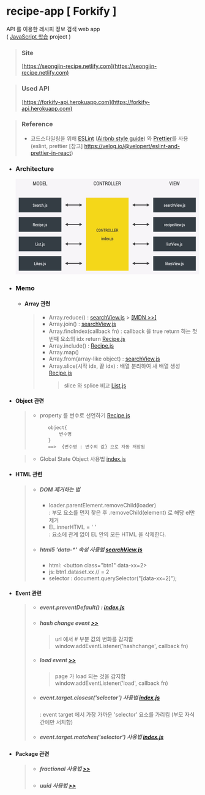 # recipe-app [ Forkify ]

API 를 이용한 레시피 정보 검색 web app  
( [JavaScript 학습]() project )

> ### Site
>
> [https://seongjin-recipe.netlify.com](https://seongjin-recipe.netlify.com)

> ### Used API
>
> [https://forkify-api.herokuapp.com](https://forkify-api.herokuapp.com)

> ### Reference
>
> - 코드스타일링을 위해 [ESLint](https://eslint.org/) ([Airbnb style guide](https://github.com/airbnb/javascript)) 와 [Prettier](https://prettier.io/docs/en/install.html)를 사용  
>   (eslint, prettier [참고] https://velog.io/@velopert/eslint-and-prettier-in-react)

- ### Architecture

  <img src="./ref/architecture.JPG" alt="App-architecture" height=250px></img>

- ### Memo

  - #### Array 관련

    > - Array.reduce() : [searchView.js]() > [[MDN >>]](https://developer.mozilla.org/ko/docs/Web/JavaScript/Reference/Global_Objects/Array/Reduce)
    > - Array.join() : [searchView.js]()
    > - Array.findIndex(callback fn) : callback 을 true return 하는 첫 번째 요소의 idx return [Recipe.js]()
    > - Array.include() : [Recipe.js]()
    > - Array.map()
    > - Array.from(array-like object) : [searchView.js]()
    > - Array.slice(시작 idx, 끝 idx) : 배열 분리하여 새 배열 생성 [Recipe.js]()
    >   > slice 와 splice 비교 [List.js]()

* #### Object 관련

  > - property 를 변수로 선언하기 [Recipe.js]()
  >
  >   ```
  >      object{
  >          변수명
  >      }
  >      ==>  {변수명 : 변수의 값} 으로 자동 저장됨
  >   ```

  > - Global State Object 사용법 [index.js]()

* #### HTML 관련

  > - ##### DOM 제거하는 법
  >   - loader.parentElement.removeChild(loader)  
  >     : 부모 요소를 먼저 찾은 후 .removeChild(element) 로 해당 el만 제거
  >   - EL.innerHTML = ' '  
  >     : 요소에 관계 없이 EL 안의 모든 HTML 을 삭제한다.
  > - ##### html5 'data-\*' 속성 사용법 [searchView.js]()
  >   - html: \<button class="btn1" data-xx=2>
  >   - js: btn1.dataset.xx // = 2
  >   - selector : document.querySelector("[data-xx=2]");

* #### Event 관련

  > - ##### event.preventDefault() : [index.js]()
  > - ##### hash change event [>>]()
  >   > url 에서 # 부분 값의 변화를 감지함  
  >   > window.addEventListener('hashchange', callback fn)
  > - ##### load event [>>]()
  >   > page 가 load 되는 것을 감지함  
  >   > window.addEventListener('load', callback fn)
  > - ##### event.target.closest('selector') 사용법 [index.js]()
  >   : event target 에서 가장 가까운 'selector' 요소를 가리킴 (부모 자식 간에만 서치함)
  > - ##### event.target.matches('selector') 사용법 [index.js]()

* #### Package 관련

  > - ##### fractional 사용법 [>>]()
  > - ##### uuid 사용법 [>>]()
